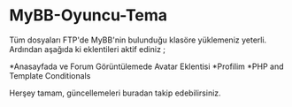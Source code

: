 # MyBB-Oyuncu-Tema
Tüm dosyaları FTP'de MyBB'nin bulunduğu klasöre yüklemeniz yeterli.
Ardından aşağıda ki eklentileri aktif ediniz ;

 *Anasayfada ve Forum Görüntülemede Avatar Eklentisi
 *Profilim
 *PHP and Template Conditionals
 
Herşey tamam, güncellemeleri buradan takip edebilirsiniz.
